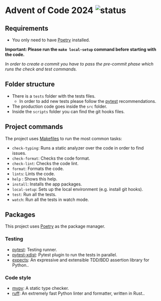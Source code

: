 # Advent of Code 2024 ![status](https://github.com/pmareke/aoc/actions/workflows/app.yml/badge.svg)

## Requirements

- You only need to have [Poetry](https://python-poetry.org) installed.

**Important: Please run the `make local-setup` command before starting with the code.**

_In order to create a commit you have to pass the pre-commit phase which runs the check and test commands._

## Folder structure

- There is a `tests` folder with the tests files.
  - In order to add new tests please follow the [pytest](https://docs.pytest.org/en/7.1.x/getting-started.html) recommendations.
- The production code goes inside the `src` folder.
- Inside the `scripts` folder you can find the git hooks files.

## Project commands

The project uses [Makefiles](https://www.gnu.org/software/make/manual/html_node/Introduction.html) to run the most common tasks:

- `check-typing`: Runs a static analyzer over the code in order to find issues.
- `check-format`: Checks the code format.
- `check-lint`: Checks the code lint.
- `format`: Formats the code.
- `lints`: Lints the code.
- `help` : Shows this help.
- `install`: Installs the app packages.
- `local-setup`: Sets up the local environment (e.g. install git hooks).
- `test`: Run all the tests.
- `watch`: Run all the tests in watch mode.

## Packages

This project uses [Poetry](https://python-poetry.org) as the package manager.

### Testing

- [pytest](https://docs.pytest.org/en/7.1.x/contents.html): Testing runner.
- [pytest-xdist](https://github.com/pytest-dev/pytest-xdist): Pytest plugin to run the tests in parallel.
- [expects](https://expects.readthedocs.io/en/stable/): An expressive and extensible TDD/BDD assertion library for Python..

### Code style

- [mypy](https://mypy.readthedocs.io/en/stable/): A static type checker.
- [ruff](https://github.com/astral-sh/ruff): An extremely fast Python linter and formatter, written in Rust..

